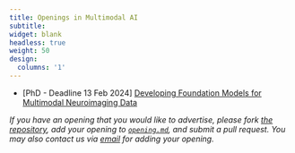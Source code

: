 ```yaml
---
title: Openings in Multimodal AI
subtitle:
widget: blank
headless: true
weight: 50
design:
  columns: '1'
---
```


- [PhD - Deadline 13 Feb 2024] [Developing Foundation Models for Multimodal Neuroimaging Data](https://www.findaphd.com/phds/project/developing-foundation-models-for-multimodal-neuroimaging-data/?p168127)

*If you have an opening that you would like to advertise, please fork [the repository](https://github.com/multimodalAI/multimodal-ai-hugo-group/), add your opening to [`opening.md`](https://github.com/multimodalAI/multimodal-ai-hugo-group/blob/main/content/opening/opening.md), and submit a pull request. You may also contact us via [email](mailto:multimodal-ai-enquiry-group@shef.ac.uk) for adding your opening.*

